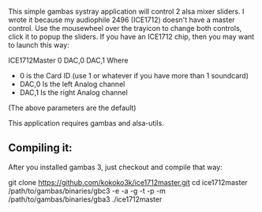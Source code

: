 This simple gambas systray application will control 2 alsa mixer sliders.
I wrote it because my audiophile 2496 (ICE1712) doesn't have a master control.
Use the mousewheel over the trayicon to change both controls, click it to popup the sliders.
If you have an ICE1712 chip, then you may want to launch this way:

ICE1712Master 0 DAC,0 DAC,1
Where 
- 0 is the Card ID (use 1 or whatever if you have more than 1 soundcard)
- DAC,0 Is the left Analog channel
- DAC,1 Is the right Analog channel

(The above parameters are the default)



This application requires gambas and alsa-utils.

Compiling it:
-----------------------------
After you installed gambas 3, just checkout and compile that way:

 git clone https://github.com/kokoko3k/ice1712master.git
 cd ice1712master
 /path/to/gambas/binaries/gbc3 -e -a -g -t -p -m
 /path/to/gambas/binaries/gba3
 ./ice1712master 
